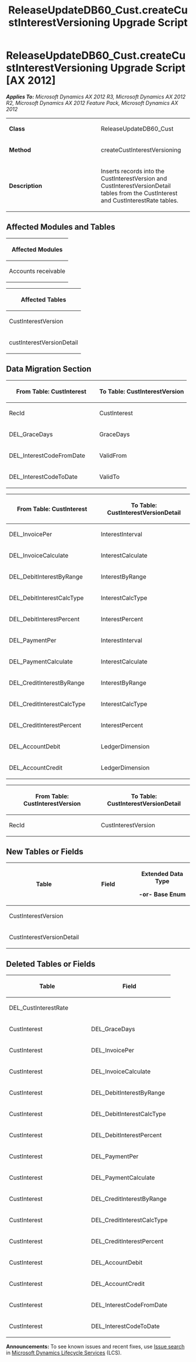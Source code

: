 ﻿---
title: ReleaseUpdateDB60_Cust.createCustInterestVersioning Upgrade Script
TOCTitle: ReleaseUpdateDB60_Cust.createCustInterestVersioning Upgrade Script
ms:assetid: dfbcb7e4-09d0-b064-7333-ee8f7f8746d0
ms:mtpsurl: https://msdn.microsoft.com/en-us/library/JJ737258(v=AX.60)
ms:contentKeyID: 49711701
ms.date: 05/18/2015
mtps_version: v=AX.60
---

# ReleaseUpdateDB60\_Cust.createCustInterestVersioning Upgrade Script [AX 2012]


_**Applies To:** Microsoft Dynamics AX 2012 R3, Microsoft Dynamics AX 2012 R2, Microsoft Dynamics AX 2012 Feature Pack, Microsoft Dynamics AX 2012_

<table>
<colgroup>
<col style="width: 50%" />
<col style="width: 50%" />
</colgroup>
<tbody>
<tr class="odd">
<td><p><strong>Class</strong></p></td>
<td><p>ReleaseUpdateDB60_Cust</p></td>
</tr>
<tr class="even">
<td><p><strong>Method</strong></p></td>
<td><p>createCustInterestVersioning</p></td>
</tr>
<tr class="odd">
<td><p><strong>Description</strong></p></td>
<td><p>Inserts records into the CustInterestVersion and CustInterestVersionDetail tables from the CustInterest and CustInterestRate tables.</p></td>
</tr>
</tbody>
</table>


## Affected Modules and Tables

<table>
<colgroup>
<col style="width: 100%" />
</colgroup>
<thead>
<tr class="header">
<th><p>Affected Modules</p></th>
</tr>
</thead>
<tbody>
<tr class="odd">
<td><p>Accounts receivable</p></td>
</tr>
</tbody>
</table>


<table>
<colgroup>
<col style="width: 100%" />
</colgroup>
<thead>
<tr class="header">
<th><p>Affected Tables</p></th>
</tr>
</thead>
<tbody>
<tr class="odd">
<td><p>CustInterestVersion</p></td>
</tr>
<tr class="even">
<td><p>custInterestVersionDetail</p></td>
</tr>
</tbody>
</table>


## Data Migration Section

<table>
<colgroup>
<col style="width: 50%" />
<col style="width: 50%" />
</colgroup>
<thead>
<tr class="header">
<th><p>From Table: CustInterest</p></th>
<th><p>To Table: CustInterestVersion</p></th>
</tr>
</thead>
<tbody>
<tr class="odd">
<td><p>RecId</p></td>
<td><p>CustInterest</p></td>
</tr>
<tr class="even">
<td><p>DEL_GraceDays</p></td>
<td><p>GraceDays</p></td>
</tr>
<tr class="odd">
<td><p>DEL_InterestCodeFromDate</p></td>
<td><p>ValidFrom</p></td>
</tr>
<tr class="even">
<td><p>DEL_InterestCodeToDate</p></td>
<td><p>ValidTo</p></td>
</tr>
</tbody>
</table>


<table>
<colgroup>
<col style="width: 50%" />
<col style="width: 50%" />
</colgroup>
<thead>
<tr class="header">
<th><p>From Table: CustInterest</p></th>
<th><p>To Table: CustInterestVersionDetail</p></th>
</tr>
</thead>
<tbody>
<tr class="odd">
<td><p>DEL_InvoicePer</p></td>
<td><p>InterestInterval</p></td>
</tr>
<tr class="even">
<td><p>DEL_InvoiceCalculate</p></td>
<td><p>InterestCalculate</p></td>
</tr>
<tr class="odd">
<td><p>DEL_DebitInterestByRange</p></td>
<td><p>InterestByRange</p></td>
</tr>
<tr class="even">
<td><p>DEL_DebitInterestCalcType</p></td>
<td><p>InterestCalcType</p></td>
</tr>
<tr class="odd">
<td><p>DEL_DebitInterestPercent</p></td>
<td><p>InterestPercent</p></td>
</tr>
<tr class="even">
<td><p>DEL_PaymentPer</p></td>
<td><p>InterestInterval</p></td>
</tr>
<tr class="odd">
<td><p>DEL_PaymentCalculate</p></td>
<td><p>InterestCalculate</p></td>
</tr>
<tr class="even">
<td><p>DEL_CreditInterestByRange</p></td>
<td><p>InterestByRange</p></td>
</tr>
<tr class="odd">
<td><p>DEL_CreditInterestCalcType</p></td>
<td><p>InterestCalcType</p></td>
</tr>
<tr class="even">
<td><p>DEL_CreditInterestPercent</p></td>
<td><p>InterestPercent</p></td>
</tr>
<tr class="odd">
<td><p>DEL_AccountDebit</p></td>
<td><p>LedgerDimension</p></td>
</tr>
<tr class="even">
<td><p>DEL_AccountCredit</p></td>
<td><p>LedgerDimension</p></td>
</tr>
</tbody>
</table>


<table>
<colgroup>
<col style="width: 50%" />
<col style="width: 50%" />
</colgroup>
<thead>
<tr class="header">
<th><p>From Table: CustInterestVersion</p></th>
<th><p>To Table: CustInterestVersionDetail</p></th>
</tr>
</thead>
<tbody>
<tr class="odd">
<td><p>RecId</p></td>
<td><p>CustInterestVersion</p></td>
</tr>
</tbody>
</table>


## New Tables or Fields

<table>
<colgroup>
<col style="width: 33%" />
<col style="width: 33%" />
<col style="width: 33%" />
</colgroup>
<thead>
<tr class="header">
<th><p>Table</p></th>
<th><p>Field</p></th>
<th><p>Extended Data Type</p>
<p>-or- Base Enum</p></th>
</tr>
</thead>
<tbody>
<tr class="odd">
<td><p>CustInterestVersion</p></td>
<td><p></p></td>
<td><p></p></td>
</tr>
<tr class="even">
<td><p>CustInterestVersionDetail</p></td>
<td><p></p></td>
<td><p></p></td>
</tr>
</tbody>
</table>


## Deleted Tables or Fields

<table>
<colgroup>
<col style="width: 50%" />
<col style="width: 50%" />
</colgroup>
<thead>
<tr class="header">
<th><p>Table</p></th>
<th><p>Field</p></th>
</tr>
</thead>
<tbody>
<tr class="odd">
<td><p>DEL_CustInterestRate</p></td>
<td><p></p></td>
</tr>
<tr class="even">
<td><p>CustInterest</p></td>
<td><p>DEL_GraceDays</p></td>
</tr>
<tr class="odd">
<td><p>CustInterest</p></td>
<td><p>DEL_InvoicePer</p></td>
</tr>
<tr class="even">
<td><p>CustInterest</p></td>
<td><p>DEL_InvoiceCalculate</p></td>
</tr>
<tr class="odd">
<td><p>CustInterest</p></td>
<td><p>DEL_DebitInterestByRange</p></td>
</tr>
<tr class="even">
<td><p>CustInterest</p></td>
<td><p>DEL_DebitInterestCalcType</p></td>
</tr>
<tr class="odd">
<td><p>CustInterest</p></td>
<td><p>DEL_DebitInterestPercent</p></td>
</tr>
<tr class="even">
<td><p>CustInterest</p></td>
<td><p>DEL_PaymentPer</p></td>
</tr>
<tr class="odd">
<td><p>CustInterest</p></td>
<td><p>DEL_PaymentCalculate</p></td>
</tr>
<tr class="even">
<td><p>CustInterest</p></td>
<td><p>DEL_CreditInterestByRange</p></td>
</tr>
<tr class="odd">
<td><p>CustInterest</p></td>
<td><p>DEL_CreditInterestCalcType</p></td>
</tr>
<tr class="even">
<td><p>CustInterest</p></td>
<td><p>DEL_CreditInterestPercent</p></td>
</tr>
<tr class="odd">
<td><p>CustInterest</p></td>
<td><p>DEL_AccountDebit</p></td>
</tr>
<tr class="even">
<td><p>CustInterest</p></td>
<td><p>DEL_AccountCredit</p></td>
</tr>
<tr class="odd">
<td><p>CustInterest</p></td>
<td><p>DEL_InterestCodeFromDate</p></td>
</tr>
<tr class="even">
<td><p>CustInterest</p></td>
<td><p>DEL_InterestCodeToDate</p></td>
</tr>
</tbody>
</table>

  
**Announcements:** To see known issues and recent fixes, use [Issue search](http://go.microsoft.com/fwlink/?linkid=389258) in [Microsoft Dynamics Lifecycle Services](http://go.microsoft.com/fwlink/?linkid=306505) (LCS).

